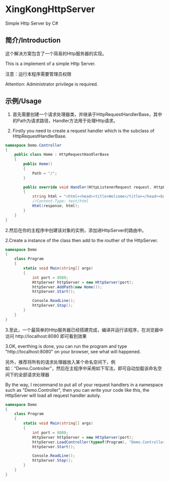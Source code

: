 # XingKongHttpServer
Simple Http Server by C#
## 简介/Introduction
这个解决方案包含了一个简易的Http服务器的实现。

This is a implement of a simple Http Server.

注意：运行本程序需要管理员权限

Attention: Administrator privilege is required.

## 示例/Usage
1. 首先需要创建一个请求处理器类，并继承于HttpRequestHandlerBase，其中的Path为请求路径，Handler方法用于处理Http请求。

1. Firstly you need to create a request handler which is the subclass of HttpRequestHandlerBase.

```C#
namespace Demo.Controller
{
    public class Home : HttpRequestHandlerBase
    {
        public Home()
        {
            Path = "/";
        }

        public override void Handler(HttpListenerRequest request, HttpListenerResponse response)
        {
            string html = "<html><head><title>Welcome</title></head><body>Welcome to XingKongHttpServer</body></html>";
            //Content-Type: text/html
            Html(response, html);
        }
    }
}
```

2.然后在你的主程序中创建该对象的实例，添加进HttpServer的路由中。

2.Create a instance of the class then add to the routher of the HttpServer.

```C#
namespace Demo
{
    class Program
    {
        static void Main(string[] args)
        {
            int port = 8080;
            HttpServer httpServer = new HttpServer(port);
            httpServer.AddPath(new Home());
            httpServer.Start();

            Console.ReadLine();
            httpServer.Stop();
        }
    }
}
```

3.至此，一个最简单的Http服务器已经搭建完成，编译并运行该程序，在浏览器中访问 http://localhost:8080 即可看到效果

3.OK, everthing is done, you can run the program and type "http://localhost:8080" on your browser, see what will happened.

另外，推荐将所有的请求处理器放入某个命名空间下，例如：“Demo.Controller”，然后在主程序中采用如下写法，即可自动加载该命名空间下的全部请求处理器

By the way, I recommand to put all of your request handlers in a namespace such as "Demo.Controller", then you can write your code like this, the HttpServer will load all request handler autoly.

```C#
namespace Demo
{
    class Program
    {
        static void Main(string[] args)
        {
            int port = 8080;
            HttpServer httpServer = new HttpServer(port);
            httpServer.LoadController(typeof(Program), "Demo.Controller");
            httpServer.Start();

            Console.ReadLine();
            httpServer.Stop();
        }
    }
}

```
